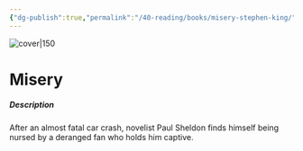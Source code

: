 ```yaml
---
{"dg-publish":true,"permalink":"/40-reading/books/misery-stephen-king/","title":"Misery"}
---
```



![cover|150](http://books.google.com/books/content?id=cc5NCwAAQBAJ&printsec=frontcover&img=1&zoom=1&edge=curl&source=gbs_api)

# Misery
##### Description
After an almost fatal car crash, novelist Paul Sheldon finds himself being nursed by a deranged fan who holds him captive.